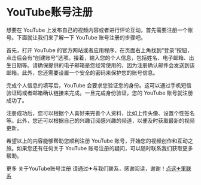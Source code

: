 # YouTube账号注册

想要在 YouTube 上发布自己的视频内容或者进行评论互动，首先需要注册一个账号。下面就让我们来了解一下 YouTube 账号注册的步骤吧。

首先，打开 YouTube 的官方网站或者应用程序，在页面右上角找到“登录”按钮，点击后会有“创建账号”选项。接着，输入您的个人信息，包括姓名、电子邮箱、出生日期等。请确保提供的电子邮箱是您经常使用的，因为注册确认邮件会发送到该邮箱。此外，您还需要设置一个安全的密码来保护您的账号信息。

完成个人信息的填写后，YouTube 会要求您验证您的身份。这可以通过手机短信验证码或者邮箱确认链接来完成。一旦完成身份验证，您的 YouTube 账号就注册成功了。

注册成功后，您可以根据个人喜好来完善个人资料，比如上传头像、设置个性签名等。此外，您还可以根据自己的兴趣订阅感兴趣的频道，以便及时获取最新的视频更新。

希望以上的内容能够帮助您顺利注册 YouTube 账号，开始您的视频创作和互动之旅。如果您还有任何关于 YouTube 账号注册的疑问，可以随时联系我们获取更多帮助。

更多 关于YouTube账号注册 请通过✈与我们联系，感谢阅读，谢谢！[点这✈里联系](https://gg.k02.cc)